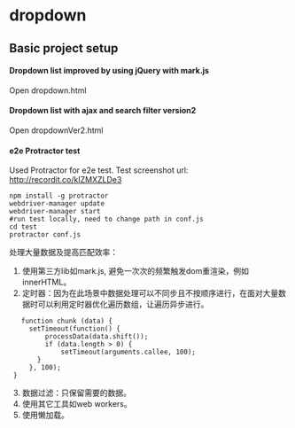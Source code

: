 # dropdown
## Basic project setup

#### Dropdown list improved by using jQuery with mark.js
Open dropdown.html

#### Dropdown list with ajax and search filter version2
Open dropdownVer2.html 

#### e2e Protractor test
Used Protractor for e2e test.
Test screenshot url: http://recordit.co/kIZMXZLDe3

```
npm install -g protractor
webdriver-manager update
webdriver-manager start
#run test locally, need to change path in conf.js
cd test
protractor conf.js
```
处理大量数据及提高匹配效率：
  1. 使用第三方lib如mark.js, 避免一次次的频繁触发dom重渲染，例如innerHTML。
  2. 定时器：因为在此场景中数据处理可以不同步且不按顺序进行，在面对大量数据时可以利用定时器优化遍历数组，让遍历异步进行。

  ```
     function chunk (data) {
       setTimeout(function() {
           processData(data.shift());
           if (data.length > 0) {
               setTimeout(arguments.callee, 100);
         }
       }, 100);
   }
   ```
  3. 数据过滤：只保留需要的数据。
  4. 使用其它工具如web workers。
  5. 使用懒加载。
